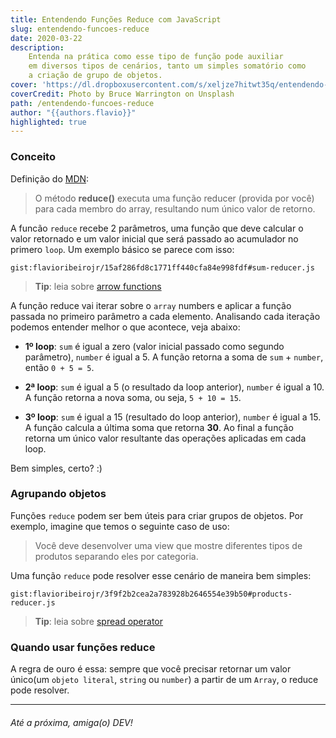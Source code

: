 ```yaml
---
title: Entendendo Funções Reduce com JavaScript
slug: entendendo-funcoes-reduce
date: 2020-03-22
description:
    Entenda na prática como esse tipo de função pode auxiliar
    em diversos tipos de cenários, tanto um simples somatório como
    a criação de grupo de objetos.
cover: 'https://dl.dropboxusercontent.com/s/xeljze7hitwt35q/entendendo-funcoes-reduce.jpg?dl=0'
coverCredit: Photo by Bruce Warrington on Unsplash
path: /entendendo-funcoes-reduce
author: "{{authors.flavio}}"
highlighted: true
---
```


### Conceito

Definição do [MDN](https://developer.mozilla.org/pt-BR/docs/Web/JavaScript/Reference/Global_Objects/Array/reduce):

> O método **reduce()** executa uma função reducer (provida por você) para cada membro do array, resultando num único valor de retorno.

A funcão `reduce` recebe 2 parâmetros, uma função que deve calcular o valor retornado e um valor inicial que será passado
ao acumulador no primero `loop`. Um exemplo básico se parece com isso:

`gist:flavioribeirojr/15af286fd8c1771ff440cfa84e998fdf#sum-reducer.js`

> **Tip**: leia sobre [arrow functions](https://developer.mozilla.org/pt-BR/docs/Web/JavaScript/Reference/Functions/Arrow_functions)

A função reduce vai iterar sobre o `array` numbers e aplicar a função passada no primeiro parâmetro a cada elemento.
Analisando cada iteração podemos entender melhor o que acontece, veja abaixo:

* **1º loop**: `sum` é igual a zero (valor inicial passado como segundo parâmetro), `number` é igual a 5. A função retorna a soma de `sum` + `number`, então `0 + 5 = 5`.

* **2ª loop**: `sum` é igual a 5 (o resultado da loop anterior), `number` é igual a 10. A função retorna a nova soma, 
ou seja, `5 + 10 = 15`.

* **3º loop**: `sum` é igual a 15 (resultado do loop anterior), `number` é igual a 15. A função calcula a última soma
que retorna **30**. Ao final a função retorna um único valor resultante das operações aplicadas em cada loop.

Bem simples, certo? :)

### Agrupando objetos

Funções `reduce` podem ser bem úteis para criar grupos de objetos. Por exemplo, imagine que temos o seguinte
caso de uso:

> Você deve desenvolver uma view que mostre diferentes tipos de produtos separando eles por categoria.

Uma função `reduce` pode resolver esse cenário de maneira bem simples:

`gist:flavioribeirojr/3f9f2b2cea2a783928b2646554e39b50#products-reducer.js`

> **Tip**: leia sobre [spread operator](https://developer.mozilla.org/pt-BR/docs/Web/JavaScript/Reference/Operators/Spread_operator)

### Quando usar funções reduce

A regra de ouro é essa: sempre que você precisar retornar um valor único(um `objeto literal`, `string` ou `number`) 
a partir de um `Array`, o reduce pode resolver.

----

###### Até a próxima, amiga(o) DEV!